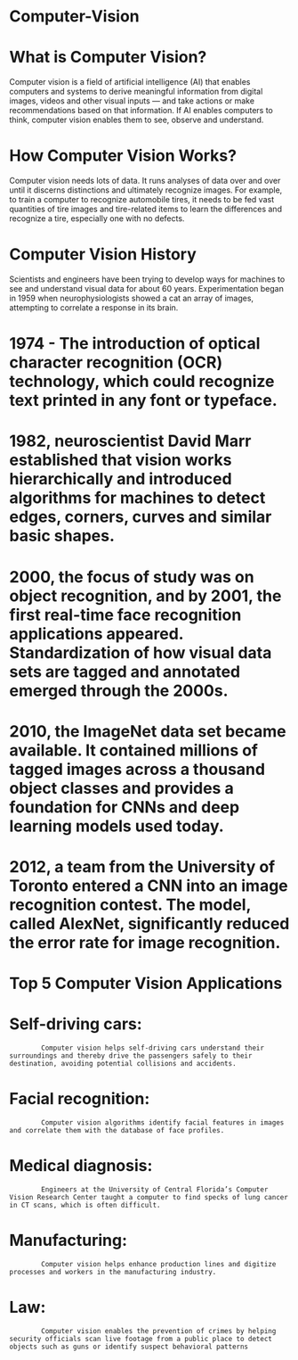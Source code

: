 # Computer-Vision

# What is Computer Vision?
Computer vision is a field of artificial intelligence (AI) that enables computers and systems to derive meaningful information from digital images, videos and other visual inputs — and take actions or make recommendations based on that information. If AI enables computers to think, computer vision enables them to see, observe and understand.

# How Computer Vision Works?
Computer vision needs lots of data. It runs analyses of data over and over until it discerns distinctions and ultimately recognize images. For example, to train a computer to recognize automobile tires, it needs to be fed vast quantities of tire images and tire-related items to learn the differences and recognize a tire, especially one with no defects.

# Computer Vision History
Scientists and engineers have been trying to develop ways for machines to see and understand visual data for about 60 years. Experimentation began in 1959 when neurophysiologists showed a cat an array of images, attempting to correlate a response in its brain.
# 1974 -  The introduction of optical character recognition (OCR) technology, which could recognize text printed in any font or typeface.
# 1982, neuroscientist David Marr established that vision works hierarchically and introduced algorithms for machines to detect edges, corners, curves and similar basic shapes. 
# 2000, the focus of study was on object recognition, and by 2001, the first real-time face recognition applications appeared. Standardization of how visual data sets are tagged and annotated emerged through the 2000s. 
# 2010, the ImageNet data set became available. It contained millions of tagged images across a thousand object classes and provides a foundation for CNNs and deep learning models used today.
# 2012, a team from the University of Toronto entered a CNN into an image recognition contest. The model, called AlexNet, significantly reduced the error rate for image recognition.

# Top 5 Computer Vision Applications

# Self-driving cars:
            Computer vision helps self-driving cars understand their surroundings and thereby drive the passengers safely to their destination, avoiding potential collisions and accidents.
# Facial recognition:
            Computer vision algorithms identify facial features in images and correlate them with the database of face profiles.
# Medical diagnosis: 
            Engineers at the University of Central Florida’s Computer Vision Research Center taught a computer to find specks of lung cancer in CT scans, which is often difficult.
# Manufacturing:
            Computer vision helps enhance production lines and digitize processes and workers in the manufacturing industry.
# Law:
            Computer vision enables the prevention of crimes by helping security officials scan live footage from a public place to detect objects such as guns or identify suspect behavioral patterns 



